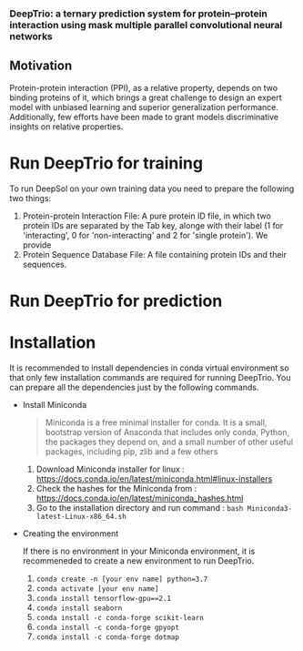 ### DeepTrio: a ternary prediction system for protein–protein interaction using mask multiple parallel convolutional neural networks

## Motivation
Protein-protein interaction (PPI), as a relative property, depends on two binding proteins of it, which brings a great challenge to design an expert model with unbiased learning and superior generalization performance. Additionally, few efforts have been made to grant models discriminative insights on relative properties.

# Run DeepTrio for training

To run DeepSol on your own training data you need to prepare the following two things:

  1. Protein-protein Interaction File: A pure protein ID file, in which two protein IDs are separated by the Tab key, alonge with their label (1 for 'interacting', 0 for 'non-interacting' and 2 for 'single protein'). We provide
  2. Protein Sequence Database File: A file containing protein IDs and their sequences.

# Run DeepTrio for prediction

# Installation

It is recommended to install dependencies in conda virtual environment so that only few installation commands are required for running DeepTrio. 
You can prepare all the dependencies just by the following commands.

  - Install Miniconda

    > Miniconda is a free minimal installer for conda. It is a small, bootstrap version of Anaconda that includes only conda, Python, the packages they depend on, and a small number of other useful packages, including pip, zlib and a few others

    1. Download Miniconda installer for linux : https://docs.conda.io/en/latest/miniconda.html#linux-installers
    2. Check the hashes for the Miniconda from : https://docs.conda.io/en/latest/miniconda_hashes.html
    3. Go to the installation directory and run command : `bash Miniconda3-latest-Linux-x86_64.sh`

  - Creating the environment

    If there is no environment in your Miniconda environment, it is recommeneded to create a new environment to run DeepTrio.

    1. `conda create -n [your env name] python=3.7`
    2. `conda activate [your env name]`
    3. `conda install tensorflow-gpu==2.1`
    4. `conda install seaborn`
    5. `conda install -c conda-forge scikit-learn`
    6. `conda install -c conda-forge gpyopt`
    7. `conda install -c conda-forge dotmap`